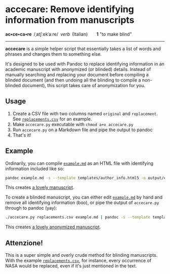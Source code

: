 # accecare: Remove identifying information from manuscripts

**ac•ce•ca•re**&ensp;/ˌatʃːekˈaːre/&ensp;*verb*&ensp;(Italian)&emsp;&emsp;**1** "to make blind"

---

**accecare** is a simple helper script that essentially takes a list of words and phrases and changes them to something else. 

It's designed to be used with Pandoc to replace identifying information in an academic manuscript with anonymized (or blinded) details. Instead of manually searching and replacing your document before compiling a blinded document (and then undoing all the blinding to compile a non-blinded document), this script takes care of anonymization for you.

## Usage

1. Create a CSV file with two columns named `original` and `replacement`. See [`replacements.csv`](replacements.csv) for an example.
1. Make `accecare.py` executable with `chmod a+x accecare.py`
1. Run `accecare.py` on a Markdown file and pipe the output to pandoc
1. That's it!

## Example

Ordinarily, you can compile [`example.md`](example.md) as an HTML file with identifying information included like so:

```sh
pandoc example.md -s --template templates/author_info.html5 -o output/example.html
```

This creates [a lovely manuscript](https://cdn.rawgit.com/andrewheiss/accecare/a0fbb937/output/example.html).

To create a blinded manuscript, you can either edit [`example.md`](example.md) by hand and remove all identifying information (boo), or pipe the output of `accecare.py` through to pandoc (yay):

```sh
./accecare.py replacements.csv example.md | pandoc -s --template templates/author_info.html5 -o output/example_blinded.html
```

This creates [a lovely anonymized manuscript](https://cdn.rawgit.com/andrewheiss/accecare/a0fbb937/output/example_blinded.html).

## Attenzione!

This is a super simple and overly crude method for blinding manuscripts. With the example [`replacements.csv`](replacements.csv), for instance, every occurrence of NASA would be replaced, even if it's just mentioned in the text.
